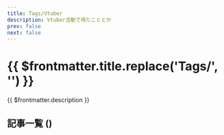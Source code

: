 ```yaml
---
title: Tags/Vtuber
description: Vtuber活動で得たこととか
prev: false
next: false
---
```


<script lang="ts" setup>
import TaggedPostList from "../.vitepress/components/TaggedPostList.vue"
import PostCounter from "../.vitepress/components/PostCounter.vue"
</script>

# {{ $frontmatter.title.replace('Tags/', '') }}

{{ $frontmatter.description }}

## 記事一覧  <span class="text-base">(<PostCounter tag="vtuber" />)</span>

<TaggedPostList tag="vtuber" />
